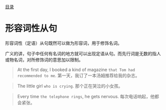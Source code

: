 [目录](../README.md)
# 形容词性从句
形容词性（定语）从句既然可以做为形容词，用于修饰名词。 

广义的讲，句子中任何有名词的地方就可以出现定语从句。而先行词是无数的指人或物名词，对所修饰词的意思加以限制。

> At the first day, I booked a kind of magazine `that Tom had recommended to me`.
第一天，我订了一本汤姆推荐给我的杂志。

> The little girl `who is crying`.
那个正在哭泣的小女孩。

> Every time `the telephone rings`, he gets nervous.
每次电话响起，他都会紧张。